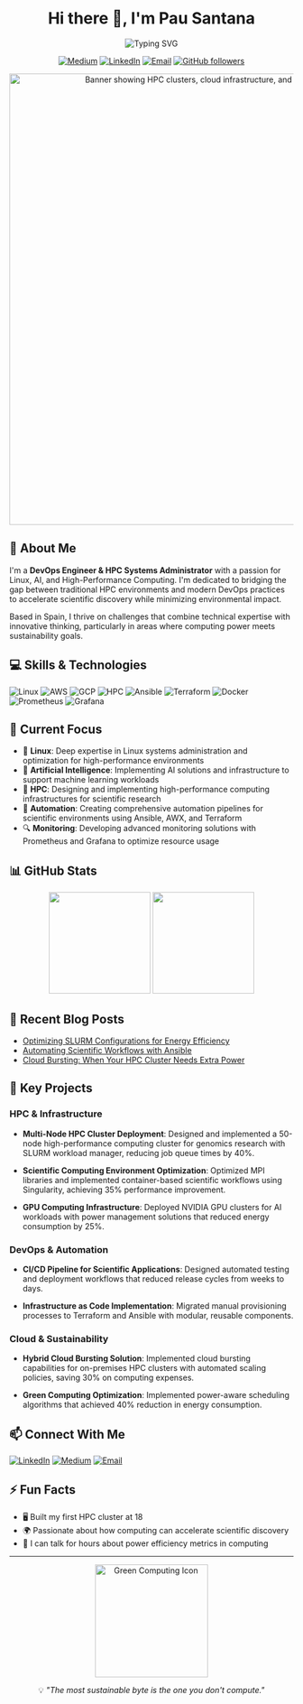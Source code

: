 <div align="center">

# Hi there 👋, I'm Pau Santana

<img src="https://readme-typing-svg.herokuapp.com?font=Fira+Code&weight=500&size=25&pause=1000&color=2E97F7&center=true&vCenter=true&random=false&width=600&height=100&lines=HPC computing." alt="Typing SVG" />

[![Medium](https://img.shields.io/badge/Medium-12100E?style=flat-square&logo=medium&logoColor=white)](https://medium.com/@psantana5_)
[![LinkedIn](https://img.shields.io/badge/LinkedIn-0077B5?style=flat-square&logo=linkedin&logoColor=white)](https://www.linkedin.com/in/psantana5/)
[![Email](https://img.shields.io/badge/Email-pausantanapi2%40gmail.com-red?style=flat-square&logo=gmail)](mailto:pausantanapi2@gmail.com)
[![GitHub followers](https://img.shields.io/github/followers/pausantana?style=flat-square&logo=github)](https://github.com/pausantana?tab=followers)

<img src="https://raw.githubusercontent.com/pausantana/pausantana/main/assets/banner.svg" alt="Banner showing HPC clusters, cloud infrastructure, and green computing elements" width="800"/>

</div>

## 🚀 About Me

I'm a **DevOps Engineer & HPC Systems Administrator** with a passion for Linux, AI, and High-Performance Computing. I'm dedicated to bridging the gap between traditional HPC environments and modern DevOps practices to accelerate scientific discovery while minimizing environmental impact.

Based in Spain, I thrive on challenges that combine technical expertise with innovative thinking, particularly in areas where computing power meets sustainability goals.

## 💻 Skills & Technologies

<p>
  <img alt="Linux" src="https://img.shields.io/badge/-Linux-FCC624?style=flat-square&logo=linux&logoColor=black" />
  <img alt="AWS" src="https://img.shields.io/badge/-AWS-232F3E?style=flat-square&logo=amazon-aws&logoColor=white" />
  <img alt="GCP" src="https://img.shields.io/badge/-GCP-4285F4?style=flat-square&logo=google-cloud&logoColor=white" />
  <img alt="HPC" src="https://img.shields.io/badge/-HPC-6929C4?style=flat-square&logo=server&logoColor=white" />
  <img alt="Ansible" src="https://img.shields.io/badge/-Ansible-EE0000?style=flat-square&logo=ansible&logoColor=white" />
  <img alt="Terraform" src="https://img.shields.io/badge/-Terraform-7B42BC?style=flat-square&logo=terraform&logoColor=white" />
  <img alt="Docker" src="https://img.shields.io/badge/-Docker-2496ED?style=flat-square&logo=docker&logoColor=white" />
  <img alt="Prometheus" src="https://img.shields.io/badge/-Prometheus-E6522C?style=flat-square&logo=prometheus&logoColor=white" />
  <img alt="Grafana" src="https://img.shields.io/badge/-Grafana-F46800?style=flat-square&logo=grafana&logoColor=white" />
</p>

## 🌱 Current Focus

- 🐧 **Linux**: Deep expertise in Linux systems administration and optimization for high-performance environments
- 🧠 **Artificial Intelligence**: Implementing AI solutions and infrastructure to support machine learning workloads
- 🌿 **HPC**: Designing and implementing high-performance computing infrastructures for scientific research
- 🔄 **Automation**: Creating comprehensive automation pipelines for scientific environments using Ansible, AWX, and Terraform
- 🔍 **Monitoring**: Developing advanced monitoring solutions with Prometheus and Grafana to optimize resource usage

## 📊 GitHub Stats

<div align="center">
  <img height="180em" src="https://github-readme-stats.vercel.app/api?username=psantana5&show_icons=true&theme=tokyonight&include_all_commits=true&count_private=true"/>
  <img height="180em" src="https://github-readme-stats.vercel.app/api/top-langs/?username=psantana5&layout=compact&langs_count=7&theme=tokyonight"/>
</div>

## 📝 Recent Blog Posts

- [Optimizing SLURM Configurations for Energy Efficiency](https://medium.com/@psantana5_/optimizing-slurm-configurations-for-energy-efficiency)
- [Automating Scientific Workflows with Ansible](https://medium.com/@psantana5_/automating-scientific-workflows-with-ansible)
- [Cloud Bursting: When Your HPC Cluster Needs Extra Power](https://medium.com/@psantana5_/cloud-bursting-when-your-hpc-cluster-needs-extra-power)

## 💼 Key Projects

### HPC & Infrastructure

- **Multi-Node HPC Cluster Deployment**: Designed and implemented a 50-node high-performance computing cluster for genomics research with SLURM workload manager, reducing job queue times by 40%.

- **Scientific Computing Environment Optimization**: Optimized MPI libraries and implemented container-based scientific workflows using Singularity, achieving 35% performance improvement.

- **GPU Computing Infrastructure**: Deployed NVIDIA GPU clusters for AI workloads with power management solutions that reduced energy consumption by 25%.

### DevOps & Automation

- **CI/CD Pipeline for Scientific Applications**: Designed automated testing and deployment workflows that reduced release cycles from weeks to days.

- **Infrastructure as Code Implementation**: Migrated manual provisioning processes to Terraform and Ansible with modular, reusable components.

### Cloud & Sustainability

- **Hybrid Cloud Bursting Solution**: Implemented cloud bursting capabilities for on-premises HPC clusters with automated scaling policies, saving 30% on computing expenses.

- **Green Computing Optimization**: Implemented power-aware scheduling algorithms that achieved 40% reduction in energy consumption.

## 📫 Connect With Me

<p>
  <a href="https://www.linkedin.com/in/psantana5/" target="_blank"><img alt="LinkedIn" src="https://img.shields.io/badge/linkedin-%230077B5.svg?&style=for-the-badge&logo=linkedin&logoColor=white" /></a>
  <a href="https://medium.com/@psantana5_" target="_blank"><img alt="Medium" src="https://img.shields.io/badge/Medium-12100E?style=for-the-badge&logo=medium&logoColor=white" /></a>
  <a href="mailto:pausantanapi2@gmail.com" target="_blank"><img alt="Email" src="https://img.shields.io/badge/email-%23D14836.svg?&style=for-the-badge&logo=gmail&logoColor=white" /></a>
</p>

## ⚡ Fun Facts

- 🖥️ Built my first HPC cluster at 18
- 🌍 Passionate about how computing can accelerate scientific discovery
- 🔋 I can talk for hours about power efficiency metrics in computing

---

<div align="center">
  <img src="https://github.com/pausantana/pausantana/blob/main/assets/green-computing.svg" width="200" alt="Green Computing Icon" />
  <p>💡 <i>"The most sustainable byte is the one you don't compute."</i></p>
</div>
